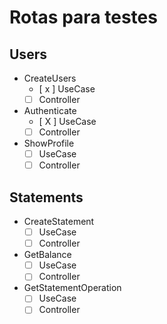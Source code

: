 # Rotas para testes

## Users
*   CreateUsers
    *   [ x ] UseCase
    *   [  ] Controller
*   Authenticate
    *   [ X ] UseCase
    *   [  ] Controller
*   ShowProfile
    *   [  ] UseCase
    *   [  ] Controller

## Statements
*   CreateStatement
    *   [  ] UseCase
    *   [  ] Controller
*   GetBalance
    *   [  ] UseCase
    *   [  ] Controller
*   GetStatementOperation
    *   [  ] UseCase
    *   [  ] Controller